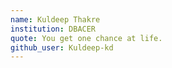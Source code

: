 ```yaml
---
name: Kuldeep Thakre
institution: DBACER
quote: You get one chance at life.
github_user: Kuldeep-kd
---
```

